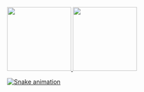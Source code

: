 <div>
  <a href="https://github.com/aleatoreo22">
  <img height="150em" src="https://github-readme-stats-sigma-five.vercel.app/api?username=aleatoreo22&show_icons=true&theme=dark&include_all_commits=true&count_private=true"/>
  <img height="150em" src="https://github-readme-stats-sigma-five.vercel.app/api/top-langs/?username=aleatoreo22&layout=compact&langs_count=7&theme=dark"/>
</div>


![Snake animation](https://github.com/aleatoreo22/aleatoreo22/blob/output/github-contribution-grid-snake.svg)
